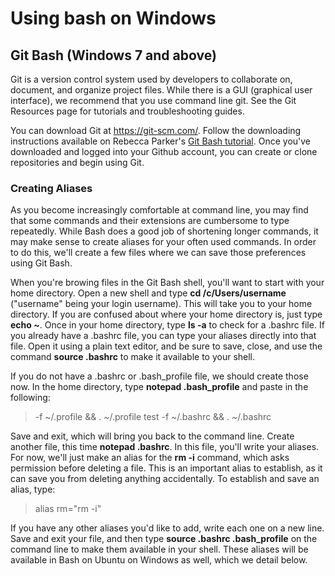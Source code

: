 # Using bash on Windows

## Git Bash (Windows 7 and above)

Git is a version control system used by developers to collaborate on, document, and organize project files.  While there is a GUI (graphical user interface), we recommend that you use command line git.  See the Git Resources page for tutorials and troubleshooting guides.

You can download Git at <https://git-scm.com/>.  Follow the downloading instructions available on Rebecca Parker's [Git Bash tutorial](http://newtfire.org/dh/explainGitShell.html#account).  Once you've downloaded and logged into your Github account, you can create or clone repositories and begin using Git.
### Creating Aliases

As you become increasingly comfortable at command line, you may find that some commands and their extensions are cumbersome to type repeatedly.  While Bash does a good job of shortening longer commands, it may make sense to create aliases for your often used commands.  In order to do this, we'll create a few files where we can save those preferences using Git Bash.

When you're browing files in the Git Bash shell, you'll want to start with your home directory.  Open a new shell and type **cd /c/Users/username** ("username" being your login username).  This will take you to your home directory.  If you are confused about where your home directory is, just type **echo ~**.  Once in your home directory, type **ls -a** to check for a .bashrc file.  If you already have a .bashrc file, you can type your aliases directly into that file.  Open it using a plain text editor, and be sure to save, close, and use the command **source .bashrc** to make it available to your shell.

If you do not have a .bashrc or .bash_profile file, we should create those now.  In the home directory, type **notepad .bash\_profile** and paste in the following:
>-f ~/.profile && . ~/.profile test -f ~/.bashrc && . ~/.bashrc

Save and exit, which will bring you back to the command line.  Create another file, this time **notepad .bashrc**.  In this file, you'll write your aliases.  For now, we'll just make an alias for the **rm -i** command, which asks permission before deleting a file.  This is an important alias to establish, as it can save you from deleting anything accidentally.  To establish and save an alias, type:
>alias rm="rm -i"

If you have any other aliases you'd like to add, write each one on a new line.  Save and exit your file, and then type **source .bashrc .bash\_profile** on the command line to make them available in your shell.  These aliases will be available in Bash on Ubuntu on Windows as well, which we detail below.


<!--## Bash on Windows 10

As part of “Ubuntu on Windows”, the Anniversary Edition of Windows 10 supports a real bash shell, with functionality similar to that available in bash on Linux. If you are running a version of Windows that supports the bash shell, we recommend using it instead of the older Windows PowerShell or cmd.exe. See <https://msdn.microsoft.com/en-us/commandline/wsl/faq> for Microsoft’s FAQ about Ubuntu on Windows.

Windows normally installs itself on your C drive, and your home directory is located in **C:\Users\username** (replace “username” with your username, the one you use to log in when you boot your machine). Note that Windows natively uses backslashes to separate paths, and it specifies a drive letter, followed by a colon, as part of a full path.

One side effect of using bash is that your C drive shows up in a different location in the Ubuntu on Windows subsystem, and you need to refer to it using Unix syntax (no leading uppercase drive letter plus colon, forward slashes between path steps instead of backslashes). In bash on Windows, you access your files through what is called a “mount point”, which will appear in the file path as **mnt**. The command you type at the bash shell prompt to get to your C drive is:

	cd /mnt/c

The Unix filesystem doesn’t have leading drive letters, so every full path begins at the root of the entire filesystem, which is represented by a leading forward slash. This command takes you to the root, moves into the mnt subdirectory, and then moves from there into the c subdirectory of mnt. Your files haven’t moved, though; if you go back to the PowerShell, you would still use the Windows navigation syntax there.

Your home directory in bash is in:

	/mnt/c/Users/username

(with your own username). Unix is case-sensitive, so the “c” has to be lower case and “Users’ has to have an initial upper-case “U”.

From your home directory, you can list the contents of your directory using the `ls` command. Inside your home directory you'll see directories like “Documents”, “Downloads”, and—if you’re a Dropbox user—“Dropbox”. To navigate into any of these, continue to use the change directory command `cd`.-->
